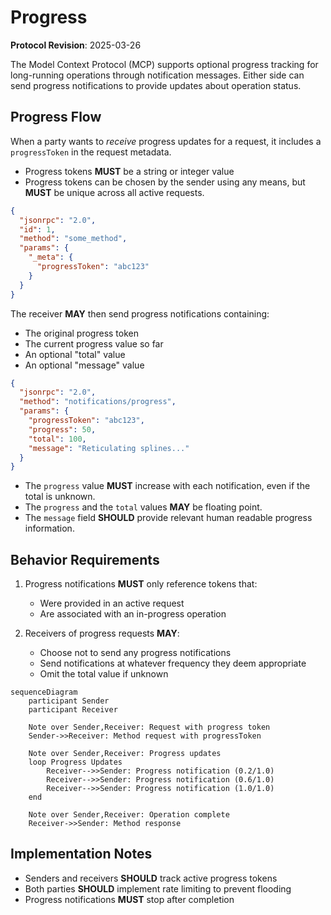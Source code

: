 # Progress

<Info>**Protocol Revision**: 2025-03-26</Info>

The Model Context Protocol (MCP) supports optional progress tracking for long-running
operations through notification messages. Either side can send progress notifications to
provide updates about operation status.

## Progress Flow

When a party wants to *receive* progress updates for a request, it includes a
`progressToken` in the request metadata.

* Progress tokens **MUST** be a string or integer value
* Progress tokens can be chosen by the sender using any means, but **MUST** be unique
  across all active requests.

```json
{
  "jsonrpc": "2.0",
  "id": 1,
  "method": "some_method",
  "params": {
    "_meta": {
      "progressToken": "abc123"
    }
  }
}
```

The receiver **MAY** then send progress notifications containing:

* The original progress token
* The current progress value so far
* An optional "total" value
* An optional "message" value

```json
{
  "jsonrpc": "2.0",
  "method": "notifications/progress",
  "params": {
    "progressToken": "abc123",
    "progress": 50,
    "total": 100,
    "message": "Reticulating splines..."
  }
}
```

* The `progress` value **MUST** increase with each notification, even if the total is
  unknown.
* The `progress` and the `total` values **MAY** be floating point.
* The `message` field **SHOULD** provide relevant human readable progress information.

## Behavior Requirements

1. Progress notifications **MUST** only reference tokens that:

   * Were provided in an active request
   * Are associated with an in-progress operation

2. Receivers of progress requests **MAY**:
   * Choose not to send any progress notifications
   * Send notifications at whatever frequency they deem appropriate
   * Omit the total value if unknown

```mermaid
sequenceDiagram
    participant Sender
    participant Receiver

    Note over Sender,Receiver: Request with progress token
    Sender->>Receiver: Method request with progressToken

    Note over Sender,Receiver: Progress updates
    loop Progress Updates
        Receiver-->>Sender: Progress notification (0.2/1.0)
        Receiver-->>Sender: Progress notification (0.6/1.0)
        Receiver-->>Sender: Progress notification (1.0/1.0)
    end

    Note over Sender,Receiver: Operation complete
    Receiver->>Sender: Method response
```

## Implementation Notes

* Senders and receivers **SHOULD** track active progress tokens
* Both parties **SHOULD** implement rate limiting to prevent flooding
* Progress notifications **MUST** stop after completion
